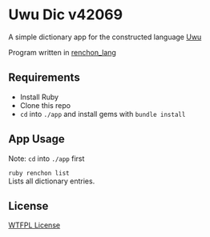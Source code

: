 Uwu Dic v42069
==============
A simple dictionary app for the constructed language
[Uwu](https://www.reddit.com/r/conlangs/comments/fxvro9/an_introduction_to_uwu/)

Program written in [renchon_lang](https://github.com/bot15498/renchon_lang)



Requirements
------------
- Install Ruby
- Clone this repo
- `cd` into `./app` and install gems with `bundle install`



App Usage
---------
Note: `cd` into `./app` first

`ruby renchon list`  
Lists all dictionary entries.



License
-------
[WTFPL License](http://www.wtfpl.net/txt/copying/)
